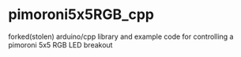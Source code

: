 # pimoroni5x5RGB_cpp
forked(stolen) arduino/cpp library and example code for controlling a pimoroni 5x5 RGB LED breakout
